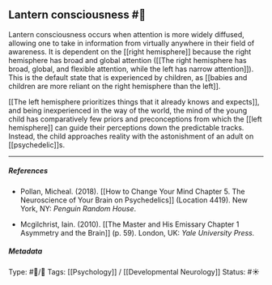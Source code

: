 ## Lantern consciousness  #🧠 

Lantern consciousness occurs when attention is more widely diffused, allowing one to take in information from virtually anywhere in their field of awareness. It is dependent on the [[right hemisphere]] because the right hemisphere has broad and global attention ([[The right hemisphere has broad, global, and flexible attention, while the left has narrow attention]]). This is the default state that is experienced by children, as [[babies and children are more reliant on the right hemisphere than the left]].

[[The left hemisphere prioritizes things that it already knows and expects]], and being inexperienced in the way of the world, the mind of the young child has comparatively few priors and preconceptions from which the [[left hemisphere]] can guide their perceptions down the predictable tracks. Instead, the child approaches reality with the astonishment of an adult on [[psychedelic]]s.

___

##### References

- Pollan, Micheal. (2018). [[How to Change Your Mind Chapter 5. The Neuroscience of Your Brain on Psychedelics]] (Location 4419). New York, NY: _Penguin Random House_. 

- Mcgilchrist, Iain. (2010). [[The Master and His Emissary Chapter 1 Asymmetry and the Brain]] (p. 59). London, UK: _Yale University Press._

##### Metadata

Type: #🔵/🔵 
Tags: [[Psychology]] / [[Developmental Neurology]]
Status: #☀️ 